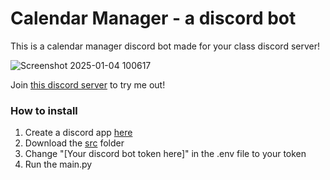 # Calendar Manager - a discord bot

This is a calendar manager discord bot made for your class discord server!

![Screenshot 2025-01-04 100617](https://github.com/user-attachments/assets/8612dbba-f356-4448-81dd-a3a5a86d1ae7)

Join [this discord server](https://discord.gg/grmSf58G) to try me out!

### How to install

1. Create a discord app [here](https://discord.com/developers/applications?new_application=true)
2. Download the [src](https://github.com/anton2026gamca/CalendarManagerDiscordBot/tree/main/src) folder
3. Change "[Your discord bot token here]" in the .env file to your token
4. Run the main.py
